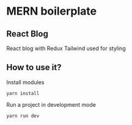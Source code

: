 # MERN boilerplate

## React Blog

React blog with Redux
Tailwind used for styling

## How to use it?
Install modules
```
yarn install
```

Run a project in development mode
```
yarn run dev
```
